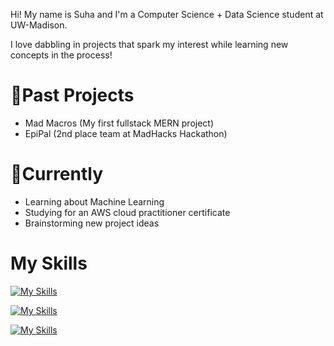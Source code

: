 Hi! My name is Suha and I'm a Computer Science + Data Science student at UW-Madison. 

I love dabbling in projects that spark my interest while learning new concepts in the process! 

<h1>🚀Past Projects</h1>
<ul>
<li>Mad Macros (My first fullstack MERN project) </li>
<li>EpiPal (2nd place team at MadHacks Hackathon) </li>
</ul>

<h1>📍Currently</h1>
<ul>
<li>Learning about Machine Learning </li>
<li>Studying for an AWS cloud practitioner certificate</li>
<li>Brainstorming new project ideas</li>
</ul>

<h1>My Skills</h1>

[![My Skills](https://skillicons.dev/icons?i=java)](https://skillicons.dev)

[![My Skills](https://skillicons.dev/icons?i=js,nodejs,express,react,mongodb,html,css)](https://skillicons.dev)

[![My Skills](https://skillicons.dev/icons?i=github,heroku)](https://skillicons.dev)
